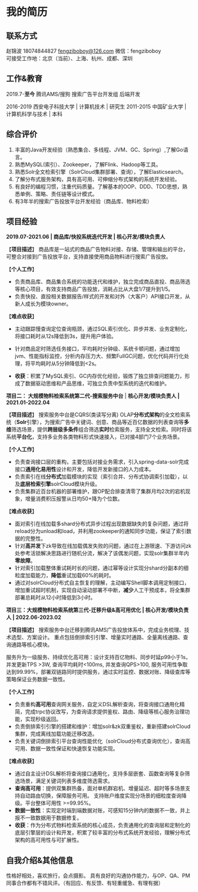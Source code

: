# 我的简历

## 联系方式
赵锦波  18074844827  fengziboboy@126.com
微信：fengziboboy  
可接受工作地：北京（当前）、上海、杭州、成都、深圳

## 工作&教育
2019.7-**至今**  腾讯AMS/搜狗 搜索广告平台开发组  后端开发
 
2016-2019 西安电子科技大学  | 计算机技术     |     研究生
2011-2015 中国矿业大学   |  计算机科学与技术  |   本科

## 综合评价
1. 丰富的Java开发经验（熟悉集合、多线程、JVM、GC、Spring）,了解Go语言。
2. 熟悉MySQL(索引）、Zookeeper，了解Flink、Hadoop等工具。
3. 熟悉Solr全文检索引擎（SolrCloud集群部署、查询），了解Elasticsearch。
4. 了解分布式服务架构，具有高可用、可伸缩分布式架构的系统开发经验。
5. 有良好的编程习惯，注重代码质量。了解基本的OOP、DDD、TDD思想，熟悉单例、策略、责任链等设计模式。
6. 有3年半的搜索广告投放平台开发经验（商品库、物料检索）

## 项目经验

**2019.07-2021.06 | 商品库/快投系统迭代开发  |  核心开发/模块负责人**

【**项目描述**】
商品库是一站式的商品广告物料对接、存储、管理和输出的平台，可整合对接到广告投放平台，支持直接使用商品物料进行搜索广告投放。

【**个人工作**】
- 负责商品库、商品集合系统的功能迭代和维护，独立完成商品直投、商品筛选等核心项目，有效支持商品广告投放，消耗占比从大盘1/7提升到1/5。
- 负责快投、直投相关数据报告/样式的开发和对外（大客户）API接口开发，从新人成长为模块owner。

【**难点收获**】
- 主动跟踪慢查询定位查询瓶颈，通过SQL索引优化、异步并发、业务定制化，将接口耗时从12s降低到3s，提升用户体验。
  
- 针对商品定时筛选任务接口，平均耗时分钟级、系统卡顿问题，通过增加jvm、性能指标监控，分析内存压力大、频繁FullGC问题，优化代码并行化处理，将平均耗时从5分钟降低到<2s。

- **收获**：积累了MySQL索引、GC内存优化经验，锻炼了独立排查问题能力，形成了数据驱动思维和产品思维，可独立负责中型系统的迭代和维护。


**项目二： 大规模物料检索系统第二代-搜索服务中台** | **核心开发/模块负责人 | 2021.01-2022.04**


【**项目描述**】
搜索服务中台是CQRS(类读写分离) OLAP**分布式架构**的全文检索系统（**Solr**引擎），为搜索广告中关键词、创意、商品等近百亿数据的列表查询等**多维**筛选场景，提供**跨层级多条件**组合筛选**实时**检索服务，支持全文检索。同时将该系统**平台化**，支持多业务各类物料形式快速接入，已对接4部门7个业务场景。

【**个人工作**】
- 负责查询接口层的重构，主要包括对接业务需求，引入spring-data-solr完成接口**通用化易用性**设计和开发，降低开发新接口的人力成本。
- 负责索引在线**分布式**加载模块的实现（索引合并、分布式协调索引加载），以及**底层检索引擎**solrCloud模块升级。 
- 负责集群近百台机器的部署维护，跟OP配合排查清零了集群月均2次的宕机现象，增量消费积压报警从日均50+降为个位数。

【**难点收获**】
- 面对索引在线加载多shard分布式异步过程出现数据缺失的复杂问题，通过将reload分为unload和load，并利用zookeeper的通知同步功能，保证了索引数据的完整性。 
- 针对**高并发**下zk导致在线加载偶发失败的问题，通过在上游限速、下游访问zk处参考活锁解决思路进行随机分流，解决了该偶发问题，实现solr集群半年内**零故障**。
- 针对索引加载整体重试耗时长的问题，通过幂等设计实现分shard分副本的细粒度加载能力，**降低**重试加载60%的耗时。
- 通过对solrCloud分布式自主恢复的理解，主动编写Shell脚本调用定制接口，增加重试超时机制，实现自动滚动部署不中断，**减少**人工干预成本，将全集群部署总耗时从12小时降低到3小时。



**项目三：大规模物料检索系统第三代-迁移升级&高可用优化  | 核心开发/模块负责人 | 2022.06-2023.02**


【**项目描述**】
搜索服务中台迁移到腾讯AMS广告投放体系中，完成业务梳理、技术选型、方案设计。 重点包括倒排索引引擎、增量实时通路、全量离线通路、查询通路等核心模块。

服务升为一级服务、持续优化高可用：设计支持百亿物料、同步时延p99小于1s，并发更新TPS >3W, 查询平均耗时<100ms, 并发查询QPS>100, 服务可用性争取达到99.99%，部署双链路同时提供服务，通过实时监控、数据对账、降级查库等策略保证业务数据一致性。

【**个人工作**】
- 负责重构**高可用**查询网关服务，自定义DSL解析查询，将查询接口通用化精简，完成trpc协议改写，为查询请求提供鉴权、路由、降级等核心服务治理功能，实现秒级返回。
- 负责倒排索引引擎的搭建和维护：增加solr&zk双重鉴权，重新搭建solrCloud集群，完成离线加载功能迁移改造。 
- 负责关键词倒排索引平台查询性能优化（solrCloud分布式查询优化），查询高可用、数据一致性保证和快速恢复功能实现。

【**难点收获**】
- 通过自主设计DSL解析将查询接口通用化，支持多层嵌套、函数查询等复杂筛选场景，满足关键词列表多维度筛选需求。
- **查询高可用**：提供双集群热备，面对单机群宕机、增量延迟、超时等多场景支持自动路由切换，保障服务可用。 支持账户维度实现分场景的细粒度查询降级。平台整体可用性 >=99.95%。
- **数据一致性**：实现定时端到端数据对账，可感知15分钟内的数据不一致，并上报不一致数据用于数据修复。
- **收获**：作为分布式物料检索系统的核心成员，负责通用化的查询层和定制化的底层引擎层的设计和开发，积累了较丰富的分布式系统开发经验，理解分布式架构的高可用性与可扩展性。


## 自我介绍&其他信息
性格好相处，喜欢旅行，会点摄影。
具有良好的沟通协作能力，与OP、QA、PM同事合作都有不错风评。（有回应、有反馈、有轻重缓急、有理有据）


